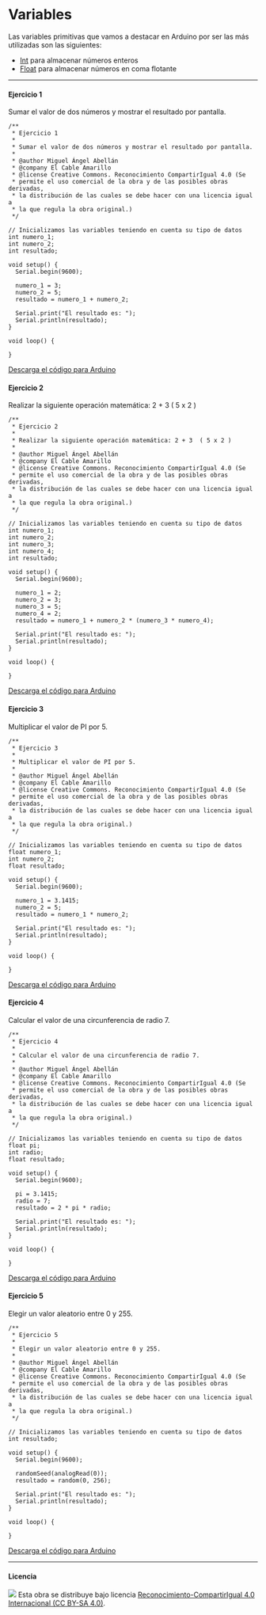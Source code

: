 # Variables

Las variables primitivas que vamos a destacar en Arduino por ser las más utilizadas son las siguientes:

- [Int](https://www.arduino.cc/en/Reference/Int) para almacenar números enteros
- [Float](https://www.arduino.cc/en/Reference/Float) para almacenar números en coma flotante



***



#### Ejercicio 1

Sumar el valor de dos números y mostrar el resultado por pantalla.

```
/**
 * Ejercicio 1
 * 
 * Sumar el valor de dos números y mostrar el resultado por pantalla.
 * 
 * @author Miguel Ángel Abellán
 * @company El Cable Amarillo
 * @license Creative Commons. Reconocimiento CompartirIgual 4.0 (Se 
 * permite el uso comercial de la obra y de las posibles obras derivadas, 
 * la distribución de las cuales se debe hacer con una licencia igual a 
 * la que regula la obra original.)
 */

// Inicializamos las variables teniendo en cuenta su tipo de datos
int numero_1;
int numero_2;
int resultado;

void setup() {
  Serial.begin(9600);
  
  numero_1 = 3;
  numero_2 = 5;
  resultado = numero_1 + numero_2;
  
  Serial.print("El resultado es: ");
  Serial.println(resultado);
}

void loop() {

}
```

[Descarga el código para Arduino](Ejercicio1/Ejercicio1.ino)



#### Ejercicio 2

Realizar la siguiente operación matemática: 2 + 3  ( 5 x 2 )

```
/**
 * Ejercicio 2
 * 
 * Realizar la siguiente operación matemática: 2 + 3  ( 5 x 2 )
 * 
 * @author Miguel Ángel Abellán
 * @company El Cable Amarillo
 * @license Creative Commons. Reconocimiento CompartirIgual 4.0 (Se 
 * permite el uso comercial de la obra y de las posibles obras derivadas, 
 * la distribución de las cuales se debe hacer con una licencia igual a 
 * la que regula la obra original.)
 */

// Inicializamos las variables teniendo en cuenta su tipo de datos
int numero_1;
int numero_2;
int numero_3;
int numero_4;
int resultado;

void setup() {
  Serial.begin(9600);
  
  numero_1 = 2;
  numero_2 = 3;
  numero_3 = 5;
  numero_4 = 2;
  resultado = numero_1 + numero_2 * (numero_3 * numero_4);
  
  Serial.print("El resultado es: ");
  Serial.println(resultado);
}

void loop() {

}
```

[Descarga el código para Arduino](Ejercicio2/Ejercicio2.ino)



#### Ejercicio 3

Multiplicar el valor de PI por 5.

```
/**
 * Ejercicio 3
 * 
 * Multiplicar el valor de PI por 5.
 * 
 * @author Miguel Ángel Abellán
 * @company El Cable Amarillo
 * @license Creative Commons. Reconocimiento CompartirIgual 4.0 (Se 
 * permite el uso comercial de la obra y de las posibles obras derivadas, 
 * la distribución de las cuales se debe hacer con una licencia igual a 
 * la que regula la obra original.)
 */

// Inicializamos las variables teniendo en cuenta su tipo de datos
float numero_1;
int numero_2;
float resultado;

void setup() {
  Serial.begin(9600);
  
  numero_1 = 3.1415;
  numero_2 = 5;
  resultado = numero_1 * numero_2;
  
  Serial.print("El resultado es: ");
  Serial.println(resultado);
}

void loop() {

}
```

[Descarga el código para Arduino](Ejercicio3/Ejercicio3.ino)



#### Ejercicio 4

Calcular el valor de una circunferencia de radio 7.

```
/**
 * Ejercicio 4
 * 
 * Calcular el valor de una circunferencia de radio 7.
 * 
 * @author Miguel Ángel Abellán
 * @company El Cable Amarillo
 * @license Creative Commons. Reconocimiento CompartirIgual 4.0 (Se 
 * permite el uso comercial de la obra y de las posibles obras derivadas, 
 * la distribución de las cuales se debe hacer con una licencia igual a 
 * la que regula la obra original.)
 */

// Inicializamos las variables teniendo en cuenta su tipo de datos
float pi;
int radio;
float resultado;

void setup() {
  Serial.begin(9600);
  
  pi = 3.1415;
  radio = 7;
  resultado = 2 * pi * radio;
  
  Serial.print("El resultado es: ");
  Serial.println(resultado);
}

void loop() {

}
```

[Descarga el código para Arduino](Ejercicio4/Ejercicio4.ino)



#### Ejercicio 5

Elegir un valor aleatorio entre 0 y 255.

```
/**
 * Ejercicio 5
 * 
 * Elegir un valor aleatorio entre 0 y 255.
 * 
 * @author Miguel Ángel Abellán
 * @company El Cable Amarillo
 * @license Creative Commons. Reconocimiento CompartirIgual 4.0 (Se 
 * permite el uso comercial de la obra y de las posibles obras derivadas, 
 * la distribución de las cuales se debe hacer con una licencia igual a 
 * la que regula la obra original.)
 */

// Inicializamos las variables teniendo en cuenta su tipo de datos
int resultado;

void setup() {
  Serial.begin(9600);
  
  randomSeed(analogRead(0));
  resultado = random(0, 256);
  
  Serial.print("El resultado es: ");
  Serial.println(resultado);
}

void loop() {

}
```

[Descarga el código para Arduino](Ejercicio5/Ejercicio5.ino)



***



#### Licencia

<img src="http://i.creativecommons.org/l/by-sa/4.0/88x31.png" /> Esta obra se distribuye bajo licencia [Reconocimiento-CompartirIgual 4.0 Internacional (CC BY-SA 4.0)](https://creativecommons.org/licenses/by-sa/4.0/deed.es_ES).
